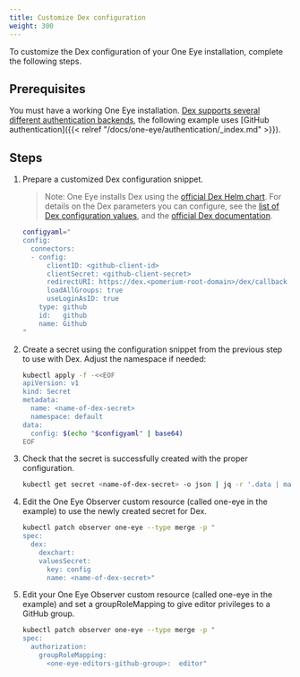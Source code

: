 ```yaml
---
title: Customize Dex configuration
weight: 300
---
```


To customize the Dex configuration of your One Eye installation, complete the following steps.

## Prerequisites

You must have a working One Eye installation. [Dex supports several different authentication backends](https://dexidp.io/docs/connectors/), the following example uses [GitHub authentication]({{< relref "/docs/one-eye/authentication/_index.md" >}}).

## Steps

1. Prepare a customized Dex configuration snippet.

    > Note: One Eye installs Dex using the [official Dex Helm chart](https://github.com/dexidp/helm-charts/tree/dex-0.0.7/charts/dex). For details on the Dex parameters you can configure, see the [list of Dex configuration values](https://github.com/dexidp/helm-charts/tree/dex-0.0.7/charts/dex#values), and the [official Dex documentation](https://dexidp.io/docs/connectors/).

    ```bash
    configyaml="
    config:
      connectors:
      - config:
          clientID: <github-client-id>
          clientSecret: <github-client-secret>
          redirectURI: https://dex.<pomerium-root-domain>/dex/callback
          loadAllGroups: true
          useLoginAsID: true
        type: github
        id:   github
        name: Github
    "
    ```

1. Create a secret using the configuration snippet from the previous step to use with Dex. Adjust the namespace if needed:

    ```bash
    kubectl apply -f -<<EOF
    apiVersion: v1
    kind: Secret
    metadata:
      name: <name-of-dex-secret>
      namespace: default
    data:
      config: $(echo "$configyaml" | base64)
    EOF
    ```

1. Check that the secret is successfully created with the proper configuration.

    ```bash
    kubectl get secret <name-of-dex-secret> -o json | jq -r '.data | map_values(@base64d)["config"]'
    ```

1. Edit the One Eye Observer custom resource (called one-eye in the example) to use the newly created secret for Dex.

    ```bash
    kubectl patch observer one-eye --type merge -p "
    spec:
      dex:
        dexchart:
        valuesSecret:
          key: config
          name: <name-of-dex-secret>"
    ```

1. Edit your One Eye Observer custom resource (called one-eye in the example) and set a groupRoleMapping to give editor privileges to a GitHub group.

    ```bash
    kubectl patch observer one-eye --type merge -p "
    spec:
      authorization:
        groupRoleMapping:
          <one-eye-editors-github-group>:  editor"
    ```
